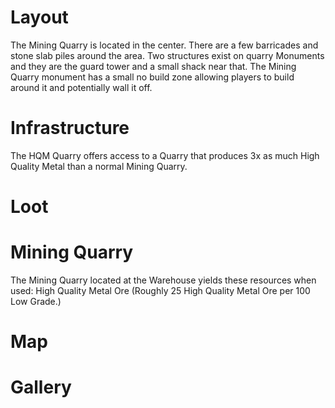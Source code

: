 # Layout

The Mining Quarry is located in the center. There are a few barricades and stone slab piles around the area. Two structures exist on quarry Monuments and they are the guard tower and a small shack near that. The Mining Quarry monument has a small no build zone allowing players to build around it and potentially wall it off.
# Infrastructure

The HQM Quarry offers access to a Quarry that produces 3x as much High Quality Metal than a normal Mining Quarry.
# Loot


# Mining Quarry

The Mining Quarry located at the Warehouse yields these resources when used:
High Quality Metal Ore (Roughly 25 High Quality Metal Ore per 100 Low Grade.)
# Map


# Gallery


